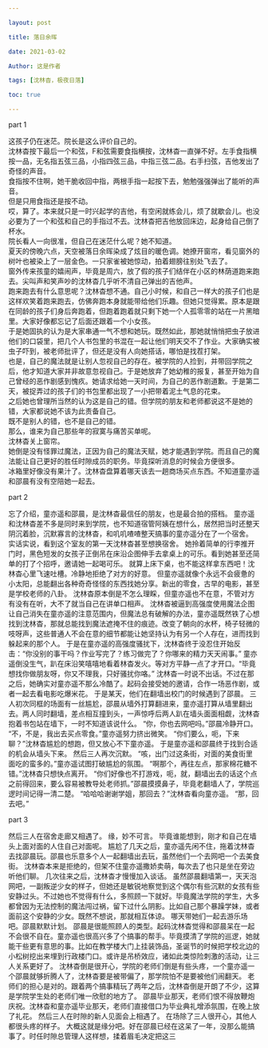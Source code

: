 ```yaml
---

layout: post

title: 落日余晖

date: 2021-03-02

Author: 这是作者

tags: [沈林杳，极夜日落]

toc: true

---
```


part 1

这孩子仍在迷茫。院长是这么评价自己的。  
沈林杳按下最后一个和弦，F和弦需要食指横按，沈林杳一直弹不好。左手食指横按一品，无名指五弦三品，小指四弦三品，中指三弦二品。右手扫弦，吉他发出了奇怪的声音。  
食指按不住啊，她干脆收回中指，两根手指一起按下去，勉勉强强弹出了能听的声音。  
但是只用食指还是按不动。  
哎，算了。本来就只是一时兴起学的吉他，有空闲就练会儿，烦了就歇会儿。也没必要为了一个和弦和自己的手指过不去。沈林杳把吉他放回床边，起身给自己倒了杯水。  
院长看人一向很准，但自己在迷茫什么呢？她不知道。  
夏天的傍晚六点，天空被落日余晖染成了炫目的暖色调。她撩开窗帘，看见窗外的树叶也被染上了一层金色。一只家雀被她惊动，拍着翅膀往别处飞去了。  
窗外传来孩童的嬉闹声，毕竟是周六，放了假的孩子们结伴在小区的林荫道跑来跑去。尖叫声和笑声吵的沈林杳几乎听不清自己弹出的吉他声。  
跑来跑去有什么意思呢？沈林杳想不通。自己小时候，和自己一样大的孩子们也是这样欢笑着跑来跑去，仿佛奔跑本身就能带给他们乐趣。但她只觉得累。原本是跟在同龄的孩子们身后奔跑着，但跑着跑着就只剩下她一个人孤零零的站在一片黑暗里。大家好像都忘记了后面还跟着一个小女孩。  
于是她固执的认为是大家串通一气不想和她玩。既然如此，那她就悄悄把虫子放进他们的口袋里，把几个人书包里的书混在一起让他们明天交不了作业。大家确实被虫子吓到，被老师批评了，但还是没有人向她搭话，哪怕是找茬打架。  
也是，自己的魔法就是让别人忽视自己的存在。被学院的人捡到，并带回学院之后，他才知道大家并非故意忽视自己。于是她放弃了她幼稚的报复，甚至开始为自己曾经的恶作剧感到愧疚。她请求给她一天时间，为自己的恶作剧道歉。于是第二天，被捉弄过的孩子们的书包里都出现了一小把带着泥土气息的花束。  
之后她也曾理所当然的认为这是自己的错。但学院的朋友和老师都说这不是她的错，大家都说她不该为此责备自己。  
既不是别人的错，也不是自己的错。  
那么，谁来为自己那些年的寂寞与痛苦买单呢。  
沈林杳关上窗帘。  
她倒是没有怪罪过魔法，正因为自己的魔法天赋，她才能遇到学院。而且自己的魔法能让自己更好的胜任时隙成员的职务。毕竟探听消息的时候会方便很多。  
冰箱里好像没有果汁了。沈林杳盘算着哪天该去一趟商场买点东西。不知道童亦遥和邵晨有没有空陪她一起去。  


part 2

忘了介绍，童亦遥和邵晨，是沈林杳最信任的朋友，也是最合拍的搭档。
童亦遥和沈林杳差不多是同时来到学院，也不知道宿管阿姨在想什么，居然把当时还整天阴沉着脸，沉默寡言的沈林杳，和叽叽喳喳整天搞事的童亦遥分在了一个宿舍。
实话实说，看到这个室友的第一天沈林杳甚至想换宿舍。
她拎着简单的行李推开门时，黑色短发的女孩子正倒吊在床沿企图伸手去拿桌上的可乐。看到她甚至还简单的打了个招呼，邀请她一起喝可乐。
就算上床下桌，也不能这样拿东西吧！沈林杳心里飞速吐槽。冷静地拒绝了对方的好意。
但童亦遥就像个永远不会疲惫的小太阳，总能翻出各种奇奇怪怪的东西找她分享。新出的零食，古早的电影，甚至是学校老师的八卦。
沈林杳原本倒是不怎么理睬，但童亦遥也不在意，不管对方有没有在听，大不了就当自己在讲单口相声。
沈林杳被逼到高强度使用魔法企图让自己消失在童亦遥的注意范围内，但魔法总有破解的办法，童亦遥既然铁了心想找到沈林杳，那就总能找到魔法遮掩不住的痕迹。改变了朝向的水杯，椅子轻微的吱呀声，这些普通人不会在意的细节都能让她坚持认为有另一个人存在，进而找到躲起来的那个人。
于是在童亦遥的高强度骚扰下，沈林杳终于没忍住开始反击：“你没别的事干吗？作业写完了？练习做完了？你哪来的精力天天闹事。”
童亦遥倒没生气，趴在床沿笑嘻嘻地看着林杳发火。等对方平静一点了才开口。“毕竟想找你做朋友呀，你又不理我，只好骚扰你咯。”
沈林杳一时说不出话。不过在那之后，她确实对童亦遥不那么冷酷了。起码会接受她的邀请，合作一场恶作剧，或者一起去看电影吃爆米花。
于是某天，他们在翻墙出校门的时候遇到了邵晨。
三人初次同框的场面有一丝尴尬，邵晨从墙外打算翻进来，童亦遥打算从墙里翻出去。两人同时翻墙，差点相互撞到头，一声惊呼后两人趴在墙头面面相觑，沈林杳抱着书包站在墙下，一时不知道该说什么。
“你，你也去网吧吗。”邵晨冷静开口。
“不，不是，我出去买点零食。”童亦遥努力挤出微笑。
“你们要么，呃，下来聊？”沈林杳尴尬的想跑，但又放心不下童亦遥。
于是童亦遥和邵晨终于找到合适的机会从墙头下来。
然后三人再次沉默。
“咳，出门过这条街，对面的美食街里面吃的蛮多的。”童亦遥试图打破尴尬的氛围。
“啊那个，再往左点，那家棉花糖不错。”沈林杳只想快点离开。
“你们好像也不打游戏，呃，就，翻墙出去的话这个点之前得回来，要么容易被教导处老师抓。”邵晨摸摸鼻子，毕竟老翻墙人了，学院巡逻时间记得一清二楚。
“哈哈哈谢谢学姐，那回去？”沈林杳看向童亦遥。
“那，回去吧。”


part 3

然后三人在宿舍走廊又相遇了。
缘，妙不可言。
毕竟谁能想到，刚才和自己在墙头上面对面的人住自己对面呢。
尴尬了几天之后，童亦遥先闲不住，拖着沈林杳去找邵晨玩。邵晨也乐意多个人一起翻墙出去玩，虽然他们一个去网吧一个去美食街。
沈林杳本来是拒绝的，但架不住童亦遥撒娇卖萌，每次去了也只是坐在旁边听他们聊。
几次往来之后，沈林杳才慢慢加入谈话。
虽然邵晨翻墙第一，天天泡网吧，一副叛逆少女的样子，但她还是敏锐地察觉到这个偶尔有些沉默的女孩有些安静过头。不过她也不觉得有什么，多照顾一下就好。毕竟魔法学院的学生，大多都曾因为无法控制的魔法闯过祸，留下过什么阴影。比如自己那个暴躁学妹，或者面前这个安静的少女。既然不想说，那就相互体谅。
哪天带她们一起去游乐场吧。邵晨默默计划。
邵晨是很能照顾人的类型。起码沈林杳觉得和邵晨呆在一起不会很不自在。童亦遥也很高兴多了个搞事的帮手。毕竟摸清了学院的巡逻，她就能干些更有意思的事。比如在教学楼大门上挂装饰品，圣诞节的时候把学校北边的小松树挖出来埋到行政楼门口。或许是吊桥效应，诸如此类惊险刺激的活动，让三人关系更好了。
沈林杳倒是很开心，学院的老师们倒是有些头疼，一个童亦遥一个邵晨就够折腾人了，沈林杳要是被带偏了，那学院怕不是要被他们闹翻天。
老师们的担心是对的。跟着两个搞事精玩了两年之后，沈林杳倒是开朗了不少，这算是学院学生处的老师们唯一欣慰的地方了。
邵晨毕业那天，老师们恨不得放鞭炮庆祝。沈林杳和童亦遥毕业那天，老师们直接借口为毕业典礼增添氛围，在晚上放了礼花。
然后三人在时隙的新人见面会上相遇了。
在场除了三人很开心，其他人都很头疼的样子。
大概这就是缘分吧。好在邵晨已经在这呆了一年，没那么能搞事了。时任时隙总管理人这样想，揉着眉毛决定把这三
